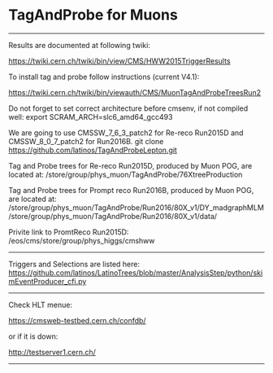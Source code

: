 # TagAndProbe for Muons

*****************************

Results are documented at following twiki:

https://twiki.cern.ch/twiki/bin/view/CMS/HWW2015TriggerResults

To install tag and probe follow instructions (current V4.1):

https://twiki.cern.ch/twiki/bin/viewauth/CMS/MuonTagAndProbeTreesRun2

Do not forget to set correct architecture before cmsenv, if not compiled well:
    export SCRAM_ARCH=slc6_amd64_gcc493

We are going to use CMSSW_7_6_3_patch2 for Re-reco Run2015D and CMSSW_8_0_7_patch2 for Run2016B.
    git clone https://github.com/latinos/TagAndProbeLepton.git


Tag and Probe trees for Re-reco Run2015D, produced by Muon POG, are located at:
    /store/group/phys_muon/TagAndProbe/76XtreeProduction

Tag and Probe trees for Prompt reco Run2016B, produced by Muon POG, are located at:
    /store/group/phys_muon/TagAndProbe/Run2016/80X_v1/DY_madgraphMLM
    /store/group/phys_muon/TagAndProbe/Run2016/80X_v1/data/

Privite link to PromtReco Run2015D: 
    /eos/cms/store/group/phys_higgs/cmshww

*****************************

Triggers and Selections are listed here:
https://github.com/latinos/LatinoTrees/blob/master/AnalysisStep/python/skimEventProducer_cfi.py

*****************************

Check HLT menue:

https://cmsweb-testbed.cern.ch/confdb/

or if it is down:

http://testserver1.cern.ch/

*****************************
